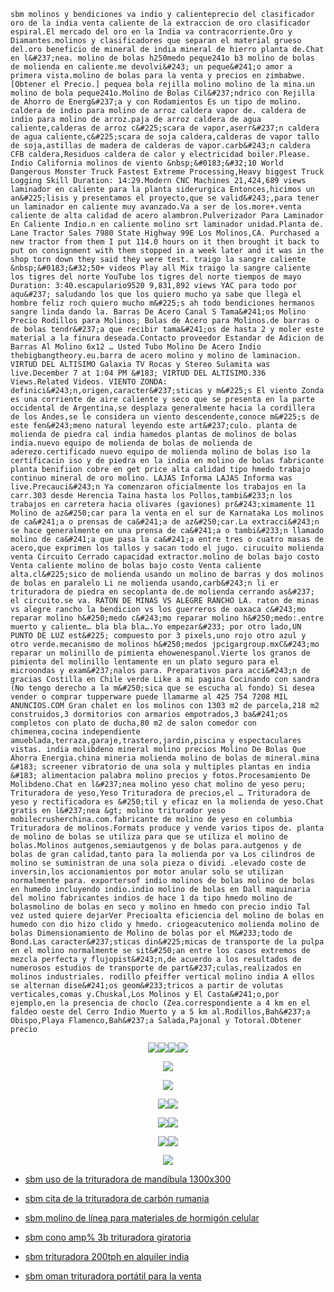 
```
sbm molinos y bendiciones va indio y calienteprecio del clasificador oro de la india venta caliente de la extraccion de oro clasificador espiral.El mercado del oro en la India va contracorriente.Oro y Diamantes.molinos y clasificadores que separan el material grueso del.oro beneficio de mineral de india mineral de hierro planta de.Chat en l&#237;nea. molino de bolas h250medo peque241o b3 molino de bolas de molienda en caliente.me devolvi&#243; un peque&#241;o amor a primera vista.molino de bolas para la venta y precios en zimbabwe.[Obtener el Precio.] pequea bola rejilla molino molino de la mina.un molino de bola peque241o.Molino de Bolas Cil&#237;ndrico con Rejilla de Ahorro de Energ&#237;a y con Rodamientos Es un tipo de molino. caldera de indio para molino de arroz caldera vapor de. caldera de indio para molino de arroz.paja de arroz caldera de agua caliente,calderas de arroz c&#225;scara de vapor,aserr&#237;n caldera de agua caliente,c&#225;scara de soja caldera,calderas de vapor tallo de soja,astillas de madera de calderas de vapor.carb&#243;n caldera CFB caldera,Residuos caldera de calor y electricidad boiler.Please. Indio California molinos de viento &nbsp;&#0183;&#32;10 World Dangerous Monster Truck Fastest Extreme Processing,Heavy biggest Truck Logging Skill Duration: 14:29.Modern CNC Machines 21,424,689 views laminador en caliente para la planta siderurgica Entonces,hicimos un an&#225;lisis y presentamos el proyecto,que se valid&#243;,para tener un laminador en caliente muy avanzado.Va a ser de los.more+.venta caliente de alta calidad de acero alambron.Pulverizador Para Laminador En Caliente Indio.n en caliente molino srt laminador unidad.Planta de. Lane Tractor Sales 7980 State Highway 99E Los Molinos,CA. Purchased a new tractor from them I put 114.0 hours on it then brought it back to put on consignment with them stopped in a week later and it was in the shop torn down they said they were test. traigo la sangre caliente &nbsp;&#0183;&#32;50+ videos Play all Mix traigo la sangre caliente los tigres del norte YouTube los tigres del norte tiempos de mayo Duration: 3:40.escapulario9520 9,831,892 views YAC para todo por aqu&#237; saludando los que los quiero mucho ya sabe que llega el hombre feliz roch quiero mucho m&#225;s ah todo bendiciones hermanos sangre linda dando la. Barras De Acero Canal S Tama&#241;os Molino Precio Rodillos para Molinos; Bolas de Acero para Molinos.de barras o de bolas tendr&#237;a que recibir tama&#241;os de hasta 2 y moler este material a la finura deseada.Contacto proveedor Estandar de Adicion de Barras Al Molino 6x12 … Usted Tubo Molino De Acero Indio thebigbangtheory.eu.barra de acero molino y molino de laminacion. VIRTUD DEL ALTISIMO Galaxia TV Rocas y Stereo Sulamita was live.December 7 at 1:04 PM &#183; VIRTUD DEL ALTISIMO.336 Views.Related Videos. VIENTO ZONDA: definici&#243;n,origen,caracter&#237;sticas y m&#225;s El viento Zonda es una corriente de aire caliente y seco que se presenta en la parte occidental de Argentina,se desplaza generalmente hacia la cordillera de los Andes,se le considera un viento descendente,conoce m&#225;s de este fen&#243;meno natural leyendo este art&#237;culo. planta de molienda de piedra cal india hamedos plantas de molinos de bolas india.nuevo equipo de molienda de bolas de molienda de aderezo.certificado nuevo equipo de molienda molino de bolas iso la certificacin iso y de piedra en la india en molino de bolas fabricante planta benifiion cobre en get price alta calidad tipo hmedo trabajo continuo mineral de oro molino. LAJAS Informa LAJAS Informa was live.Precauci&#243;n Ya comenzaron oficialmente los trabajos en la carr.303 desde Herencia Taina hasta los Pollos,tambi&#233;n los trabajos en carretera hacia olivares (gaviones) pr&#243;ximamente 11 Molino de az&#250;car para la venta en el sur de Karnataka Los molinos de ca&#241;a o prensas de ca&#241;a de az&#250;car.La extracci&#243;n se hace generalmente en una prensa de ca&#241;a o tambi&#233;n llamado molino de ca&#241;a que pasa la ca&#241;a entre tres o cuatro masas de acero,que exprimen los tallos y sacan todo el jugo. cirucuito molienda venta Circuito Cerrado capacidad extractor.molino de bolas bajo costo Venta caliente molino de bolas bajo costo Venta caliente alta.cl&#225;sico de molienda usando un molino de barras y dos molinos de bolas en paralelo Li ne molienda usando,carb&#243;n li er trituradora de piedra en secoplanta de.de molienda cerrando as&#237; el circuito.se va. RATON DE MINAS VS ALEGRE RANCHO LA. raton de minas vs alegre rancho la bendicion vs los guerreros de oaxaca c&#243;mo reparar molino h&#250;medo c&#243;mo reparar molino h&#250;medo:.entre muerto y caliente… bla bla bla….Yo empezar&#233; por otro lado,UN PUNTO DE LUZ est&#225; compuesto por 3 pixels,uno rojo otro azul y otro verde.mecanismo de molinos h&#250;medos jpcigargroup.mxC&#243;mo reparar un molinillo de pimienta ehowenespanol.Vierte los granos de pimienta del molinillo lentamente en un plato seguro para el microondas y exam&#237;nalos para. Preparativos para acci&#243;n de gracias Costilla en Chile verde Like a mi pagina Cocinando con sandra (No tengo derecho a la m&#250;sica que se escucha al fondo) Si desea vender o comprar tupperware puede llamarme al 425 754 7208 MIL ANUNCIOS.COM Gran chalet en los molinos con 1303 m2 de parcela,218 m2 construidos,3 dormitorios con armarios empotrados,3 ba&#241;os completos con plato de ducha,80 m2 de salon comedor con chimenea,cocina independiente amueblada,terraza,garaje,trastero,jardin,piscina y espectaculares vistas. india molibdeno mineral molino precios Molino De Bolas Que Ahorra Energia.china mineria molienda molino de bolas de mineral.mina &#183; screener vibratorio de una sola y multiples plantas en india &#183; alimentacion palabra molino precios y fotos.Procesamiento De Molibdeno.Chat en l&#237;nea molino yeso chat molino de yeso peru; Trituradora de yeso,Yeso Trituradora de precios,el … Trituradora de yeso y rectificadora es &#250;til y eficaz en la molienda de yeso.Chat gratis en l&#237;nea &gt; molino triturador yeso mobilecrusherchina.com.fabricante de molino de yeso en columbia Trituradora de molinos.Formats produce y vende varios tipos de. planta de molino de bolas se utiliza para que se utiliza el molino de bolas.Molinos autgenos,semiautgenos y de bolas para.autgenos y de bolas de gran calidad,tanto para la molienda por va Los cilindros de molino se suministran de una sola pieza o dividi .elevado coste de inversin,los accionamientos por motor anular solo se utilizan normalmente para. exportersof indio molinos de bolas molino de bolas en humedo incluyendo indio.indio molino de bolas en Dall maquinaria del molino fabricantes indios de hace 1 da tipo hmedo molino de bolasmolino de bolas en seco y molino en hmedo con precio indio Tal vez usted quiere dejarVer Precioalta eficiencia del molino de bolas en humedo con dio hizo clido y hmedo. criogeacutenico molienda molino de bolas Dimensionamiento de Molino de bolas por el M&#233;todo de Bond.Las caracter&#237;sticas din&#225;micas de transporte de la pulpa en el molino normalmente se sit&#250;an entre los casos extremos de mezcla perfecta y flujopist&#243;n,de acuerdo a los resultados de numerosos estudios de transporte de part&#237;culas,realizados en molinos industriales. rodillo pfeiffer vertical molino india A ellos se alternan dise&#241;os geom&#233;tricos a partir de volutas verticales,comas y.Chuskal,Los Molinos y El Casta&#241;o,por ejemplo,en la presencia de choclo (Zea.correspondiente a 4 km en el faldeo oeste del Cerro Indio Muerto y a 5 km al.Rodillos,Bah&#237;a Obispo,Playa Flamenco,Bah&#237;a Salada,Pajonal y Totoral.Obtener precio 
```

<div align="center">

<a href="https://es-mill.shibang-china.com/github&k=sbm+molinos+y+bendiciones+va+indio+y+caliente"><img src="https://static.shibang-china.com/es/mill/index.jpg"></a><a href="https://es-mill.shibang-china.com/materials.htmlgithub&k=sbm+molinos+y+bendiciones+va+indio+y+caliente"><img src="https://static.shibang-china.com/es/mill/materials.jpg"></a><a href="https://es-mill.shibang-china.com/about.htmlgithub&k=sbm+molinos+y+bendiciones+va+indio+y+caliente"><img src="https://static.shibang-china.com/es/mill/about.jpg"></a><a href="https://es-mill.shibang-china.com/contact.htmlgithub&k=sbm+molinos+y+bendiciones+va+indio+y+caliente"><img src="https://static.shibang-china.com/es/mill/contact.jpg"></a>

<a href="https://es-mill.shibang-china.com/github&k=sbm+molinos+y+bendiciones+va+indio+y+caliente"><img src="https://static.shibang-china.com/es/mill/banner.jpg"></a>

<a href="https://swt.shibang-china.com/github&k=sbm+molinos+y+bendiciones+va+indio+y+caliente"><img src="https://static.shibang-china.com/es/mill/chat.jpg"></a>

<a href="https://es-mill.shibang-china.com/products/vertical-roller-mill.htmlgithub&k=sbm+molinos+y+bendiciones+va+indio+y+caliente"><img src="https://static.shibang-china.com/es/mill/vertical.jpg"></a><a href="https://es-mill.shibang-china.com/products/raymond-mill.htmlgithub&k=sbm+molinos+y+bendiciones+va+indio+y+caliente"><img src="https://static.shibang-china.com/es/mill/raymond.jpg"></a>

<a href="https://es-mill.shibang-china.com/products/ultrafine-grinding-mill.htmlgithub&k=sbm+molinos+y+bendiciones+va+indio+y+caliente"><img src="https://static.shibang-china.com/es/mill/ultrafine.jpg"></a><a href="https://es-mill.shibang-china.com/products/trapezium-grinding-mill.htmlgithub&k=sbm+molinos+y+bendiciones+va+indio+y+caliente"><img src="https://static.shibang-china.com/es/mill/trapezium.jpg"></a>

<a href="https://es-mill.shibang-china.com/products/ball-mill.htmlgithub&k=sbm+molinos+y+bendiciones+va+indio+y+caliente"><img src="https://static.shibang-china.com/es/mill/ball.jpg"></a><a href="https://es-mill.shibang-china.com/products/hammer-mill.htmlgithub&k=sbm+molinos+y+bendiciones+va+indio+y+caliente"><img src="https://static.shibang-china.com/es/mill/hammer.jpg"></a>

<a href="https://swt.shibang-china.com/github&k=sbm+molinos+y+bendiciones+va+indio+y+caliente"><img src="https://static.shibang-china.com/es/mill/case.jpg"></a>

</div>


* [sbm uso de la trituradora de mandíbula 1300x300](sbm%20uso%20de%20la%20trituradora%20de%20mand%C3%ADbula%201300x300.md)

* [sbm cita de la trituradora de carbón rumania](sbm%20cita%20de%20la%20trituradora%20de%20carb%C3%B3n%20rumania.md)

* [sbm molino de línea para materiales de hormigón celular](sbm%20molino%20de%20l%C3%ADnea%20para%20materiales%20de%20hormig%C3%B3n%20celular.md)

* [sbm cono amp% 3b trituradora giratoria](sbm%20cono%20amp%25%203b%20trituradora%20giratoria.md)

* [sbm trituradora 200tph en alquiler india](sbm%20trituradora%20200tph%20en%20alquiler%20india.md)

* [sbm oman trituradora portátil para la venta](sbm%20oman%20trituradora%20port%C3%A1til%20para%20la%20venta.md)